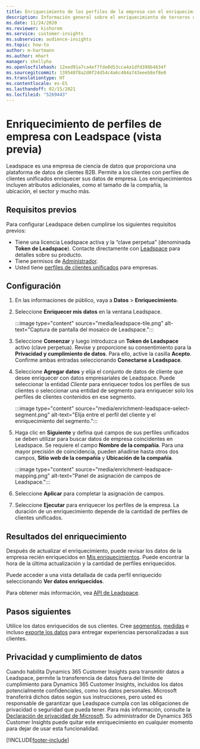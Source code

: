 ```yaml
---
title: Enriquecimiento de los perfiles de la empresa con el enriquecimiento de terceros de Leadspace
description: Información general sobre el enriquecimiento de terceros de Leadspace.
ms.date: 11/24/2020
ms.reviewer: kishorem
ms.service: customer-insights
ms.subservice: audience-insights
ms.topic: how-to
author: m-hartmann
ms.author: mhart
manager: shellyha
ms.openlocfilehash: 12eed91a7ca4ef7fde0d53cca4a1dfd398b4634f
ms.sourcegitcommit: 139548f8a2d0f24d54c4a6c404a743eeeb8ef8e0
ms.translationtype: HT
ms.contentlocale: es-ES
ms.lasthandoff: 02/15/2021
ms.locfileid: "5269443"
---
```

# <a name="enrichment-of-company-profiles-with-leadspace-preview"></a>Enriquecimiento de perfiles de empresa con Leadspace (vista previa)

Leadspace es una empresa de ciencia de datos que proporciona una plataforma de datos de clientes B2B. Permite a los clientes con perfiles de clientes unificados enriquecer sus datos de empresa. Los enriquecimientos incluyen atributos adicionales, como el tamaño de la compañía, la ubicación, el sector y mucho más.

## <a name="prerequisites"></a>Requisitos previos

Para configurar Leadspace deben cumplirse los siguientes requisitos previos:

- Tiene una licencia Leadspace activa y la “clave perpetua” (denominada **Token de Leadspace**). Contacte directamente con [Leadspace](https://www.leadspace.com/products/leadspace-on-demand/) para detalles sobre su producto.
- Tiene permisos de [Administrador](permissions.md#administrator).
- Usted tiene [perfiles de clientes unificados](customer-profiles.md) para empresas.

## <a name="configuration"></a>Configuración

1. En las informaciones de público, vaya a **Datos** > **Enriquecimiento**.

1. Seleccione **Enriquecer mis datos** en la ventana Leadspace.

   :::image type="content" source="media/leadspace-tile.png" alt-text="Captura de pantalla del mosaico de Leadspace.":::

1. Seleccione **Comenzar** y luego introduzca un **Token de Leadspace** activo (clave perpetua). Revise y proporcione su consentimiento para la **Privacidad y cumplimiento de datos**. Para ello, active la casilla **Acepto**. Confirme ambas entradas seleccionando **Conectarse a Leadspace**.

1. Seleccione **Agregar datos** y elija el conjunto de datos de cliente que desee enriquecer con datos empresariales de Leadspace. Puede seleccionar la entidad *Cliente* para enriquecer todos los perfiles de sus clientes o seleccionar una entidad de segmento para enriquecer solo los perfiles de clientes contenidos en ese segmento.

   :::image type="content" source="media/enrichment-leadspace-select-segment.png" alt-text="Elija entre el perfil del cliente y el enriquecimiento del segmento.":::

1. Haga clic en **Siguiente** y defina qué campos de sus perfiles unificados se deben utilizar para buscar datos de empresa coincidentes en Leadspace. Se requiere el campo **Nombre de la compañía**. Para una mayor precisión de coincidencia, pueden añadirse hasta otros dos campos, **Sitio web de la compañía** y **Ubicación de la compañía**.

   :::image type="content" source="media/enrichment-leadspace-mapping.png" alt-text="Panel de asignación de campos de Leadspace.":::
   
1. Seleccione **Aplicar** para completar la asignación de campos.

1. Seleccione **Ejecutar** para enriquecer los perfiles de la empresa. La duración de un enriquecimiento depende de la cantidad de perfiles de clientes unificados.

## <a name="enrichment-results"></a>Resultados del enriquecimiento

Después de actualizar el enriquecimiento, puede revisar los datos de la empresa recién enriquecidos en [Mis enriquecimientos](enrichment-hub.md). Puede encontrar la hora de la última actualización y la cantidad de perfiles enriquecidos.

Puede acceder a una vista detallada de cada perfil enriquecido seleccionando **Ver datos enriquecidos**.

Para obtener más información, vea [API de Leadspace](https://support.leadspace.com/hc/en-us/sections/201997649-API).

## <a name="next-steps"></a>Pasos siguientes

Utilice los datos enriquecidos de sus clientes. Cree [segmentos](segments.md), [medidas](measures.md) e incluso [exporte los datos](export-destinations.md) para entregar experiencias personalizadas a sus clientes.

## <a name="data-privacy-and-compliance"></a>Privacidad y cumplimiento de datos

Cuando habilita Dynamics 365 Customer Insights para transmitir datos a Leadspace, permite la transferencia de datos fuera del límite de cumplimiento para Dynamics 365 Customer Insights, incluidos los datos potencialmente confidenciales, como los datos personales. Microsoft transferirá dichos datos según sus instrucciones, pero usted es responsable de garantizar que Leadspace cumpla con las obligaciones de privacidad o seguridad que pueda tener. Para más información, consulte la [Declaración de privacidad de Microsoft](https://go.microsoft.com/fwlink/?linkid=396732).
Su administrador de Dynamics 365 Customer Insights puede quitar este enriquecimiento en cualquier momento para dejar de usar esta funcionalidad.


[!INCLUDE[footer-include](../includes/footer-banner.md)]